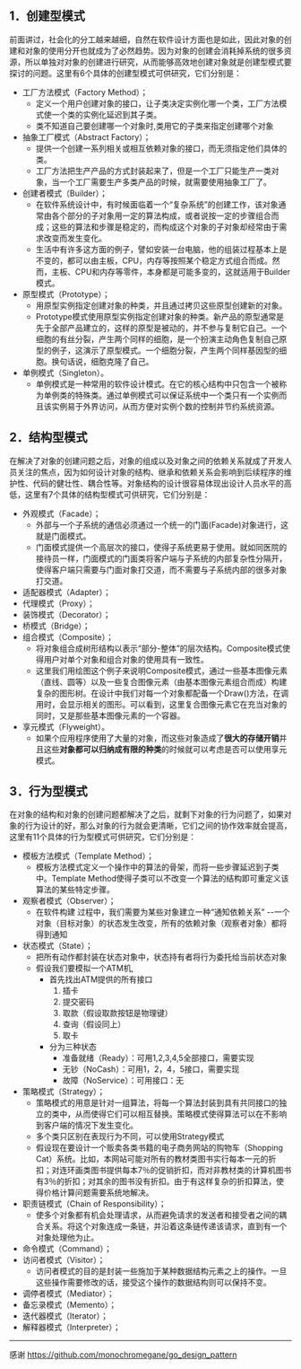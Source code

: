 ## 1．创建型模式
前面讲过，社会化的分工越来越细，自然在软件设计方面也是如此，因此对象的创建和对象的使用分开也就成为了必然趋势。因为对象的创建会消耗掉系统的很多资源，所以单独对对象的创建进行研究，从而能够高效地创建对象就是创建型模式要探讨的问题。这里有6个具体的创建型模式可供研究，它们分别是：
- 工厂方法模式（Factory Method）；
	- 定义一个用户创建对象的接口，让子类决定实例化哪一个类，工厂方法模式使一个类的实例化延迟到其子类。
	- 类不知道自己要创建哪一个对象时,类用它的子类来指定创建哪个对象
- 抽象工厂模式（Abstract Factory）；
	- 提供一个创建一系列相关或相互依赖对象的接口，而无须指定他们具体的类。
	- 工厂方法把生产产品的方式封装起来了，但是一个工厂只能生产一类对象，当一个工厂需要生产多类产品的时候，就需要使用抽象工厂了。
- 创建者模式（Builder）；
	- 在软件系统设计中，有时候面临着一个“复杂系统”的创建工作，该对象通常由各个部分的子对象用一定的算法构成，或者说按一定的步骤组合而成；这些的算法和步骤是稳定的，而构成这个对象的子对象却经常由于需求改变而发生变化。
	- 生活中有许多这方面的例子，譬如安装一台电脑，他的组装过程基本上是不变的，都可以由主板，CPU，内存等按照某个稳定方式组合而成。然而，主板、CPU和内存等零件，本身都是可能多变的，这就适用于Builder模式。
- 原型模式（Prototype）；
	- 用原型实例指定创建对象的种类，并且通过拷贝这些原型创建新的对象。
	- Prototype模式使用原型实例指定创建对象的种类。新产品的原型通常是先于全部产品建立的，这样的原型是被动的，并不参与复制它自己。一个细胞的有丝分裂，产生两个同样的细胞，是一个扮演主动角色复制自己原型的例子，这演示了原型模式。一个细胞分裂，产生两个同样基因型的细胞。换句话说，细胞克隆了自己。
- 单例模式（Singleton）。
	- 单例模式是一种常用的软件设计模式。在它的核心结构中只包含一个被称为单例类的特殊类。通过单例模式可以保证系统中一个类只有一个实例而且该实例易于外界访问，从而方便对实例个数的控制并节约系统资源。

## 2．结构型模式
在解决了对象的创建问题之后，对象的组成以及对象之间的依赖关系就成了开发人员关注的焦点，因为如何设计对象的结构、继承和依赖关系会影响到后续程序的维护性、代码的健壮性、耦合性等。对象结构的设计很容易体现出设计人员水平的高低，这里有7个具体的结构型模式可供研究，它们分别是：
- 外观模式（Facade）；
	- 外部与一个子系统的通信必须通过一个统一的门面(Facade)对象进行，这就是门面模式。
	- 门面模式提供一个高层次的接口，使得子系统更易于使用。就如同医院的接待员一样，门面模式的门面类将客户端与子系统的内部复杂性分隔开，使得客户端只需要与门面对象打交道，而不需要与子系统内部的很多对象打交道。
- 适配器模式（Adapter）；
- 代理模式（Proxy）；
- 装饰模式（Decorator）；
- 桥模式（Bridge）；
- 组合模式（Composite）；
	- 将对象组合成树形结构以表示“部分-整体”的层次结构。Composite模式使得用户对单个对象和组合对象的使用具有一致性。
	- 这里我们用绘图这个例子来说明Composite模式，通过一些基本图像元素（直线、圆等）以及一些复合图像元素（由基本图像元素组合而成）构建复杂的图形树。在设计中我们对每一个对象都配备一个Draw()方法，在调用时，会显示相关的图形。可以看到，这里复合图像元素它在充当对象的同时，又是那些基本图像元素的一个容器。
- 享元模式（Flyweight）。
	- 如果个应用程序使用了大量的对象，而这些对象造成了**很大的存储开销**并且这些**对象都可以归纳成有限的种类**的时候就可以考虑是否可以使用享元模式。

## 3．行为型模式
在对象的结构和对象的创建问题都解决了之后，就剩下对象的行为问题了，如果对象的行为设计的好，那么对象的行为就会更清晰，它们之间的协作效率就会提高，这里有11个具体的行为型模式可供研究，它们分别是：
- 模板方法模式（Template Method）；
	- 模板方法模式定义一个操作中的算法的骨架，而将一些步骤延迟到子类中。Template Method使得子类可以不改变一个算法的结构即可重定义该算法的某些特定步骤。
- 观察者模式（Observer）；
	-  在软件构建 过程中，我们需要为某些对象建立一种“通知依赖关系” --一个对象（目标对象）的状态发生改变，所有的依赖对象（观察者对象）都将得到通知 
- 状态模式（State）；
	- 把所有动作都封装在状态对象中，状态持有者将行为委托给当前状态对象
	- 假设我们要模拟一个ATM机,
		- 首先找出ATM提供的所有接口
           1. 插卡
           2. 提交密码
           3. 取款（假设取款按钮是物理键）
           4. 查询（假设同上）
           5. 取卡
		- 分为三种状态
			- 准备就绪（Ready）：可用1,2,3,4,5全部接口，需要实现
			- 无钞（NoCash）：可用1，2，4，5接口，需要实现
			- 故障（NoService）：可用接口：无
- 策略模式（Strategy）；
	- 策略模式的用意是针对一组算法，将每一个算法封装到具有共同接口的独立的类中，从而使得它们可以相互替换。策略模式使得算法可以在不影响到客户端的情况下发生变化。
	- 多个类只区别在表现行为不同，可以使用Strategy模式
	- 假设现在要设计一个贩卖各类书籍的电子商务网站的购物车（Shopping Cat）系统。比如，本网站可能对所有的教材类图书实行每本一元的折扣；对连环画类图书提供每本7％的促销折扣，而对非教材类的计算机图书有3％的折扣；对其余的图书没有折扣。由于有这样复杂的折扣算法，使得价格计算问题需要系统地解决。
- 职责链模式（Chain of Responsibility）；
	- 使多个对象都有机会处理请求，从而避免请求的发送者和接受者之间的耦合关系。将这个对象连成一条链，并沿着这条链传递该请求，直到有一个对象处理他为止。
- 命令模式（Command）；
- 访问者模式（Visitor）；
	- 访问者模式的目的是封装一些施加于某种数据结构元素之上的操作。一旦这些操作需要修改的话，接受这个操作的数据结构则可以保持不变。
- 调停者模式（Mediator）；
- 备忘录模式（Memento）；
- 迭代器模式（Iterator）；
- 解释器模式（Interpreter）；


- - -
感谢 https://github.com/monochromegane/go_design_pattern


